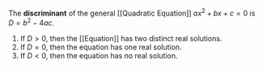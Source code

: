 The **discriminant** of the general [[Quadratic Equation]] $ax^{2}+bx+c=0$ is $D = b^{2}-4ac$.
1. If $D \gt 0$, then the [[Equation]] has two distinct real solutions.
2. If $D=0$, then the equation has one real solution.
3. If $D\lt0$, then the equation has no real solution. 